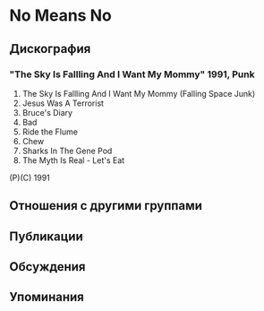 # No Means No



## Дискография

### "The Sky Is Fallling And I Want My Mommy" 1991, Punk

1. The Sky Is Fallling And I Want My Mommy (Falling Space Junk)
2. Jesus Was A Terrorist
3. Bruce's Diary
4. Bad
5. Ride the Flume
6. Chew
7. Sharks In The Gene Pod
8. The Myth Is Real - Let's Eat

(P)(C) 1991


## Отношения с другими группами


## Публикации


## Обсуждения


## Упоминания

